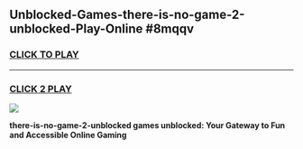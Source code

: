 
## Unblocked-Games-there-is-no-game-2-unblocked-Play-Online #8mqqv
<h3>
<a href="https://news.freeplayer.one?title=there-is-no-game-2-unblocked&ref=3">CLICK TO PLAY</a></h3>
<hr>

<h3>
<a href="https://news.freeplayer.one?title=there-is-no-game-2-unblocked&ref=3">CLICK 2 PLAY</a>
  
</h3>

<a href="https://news.freeplayer.one?title=there-is-no-game-2-unblocked&ref=3"><img src="https://clearcache.store/games.png"></a>


**there-is-no-game-2-unblocked games unblocked: Your Gateway to Fun and Accessible Online Gaming**
